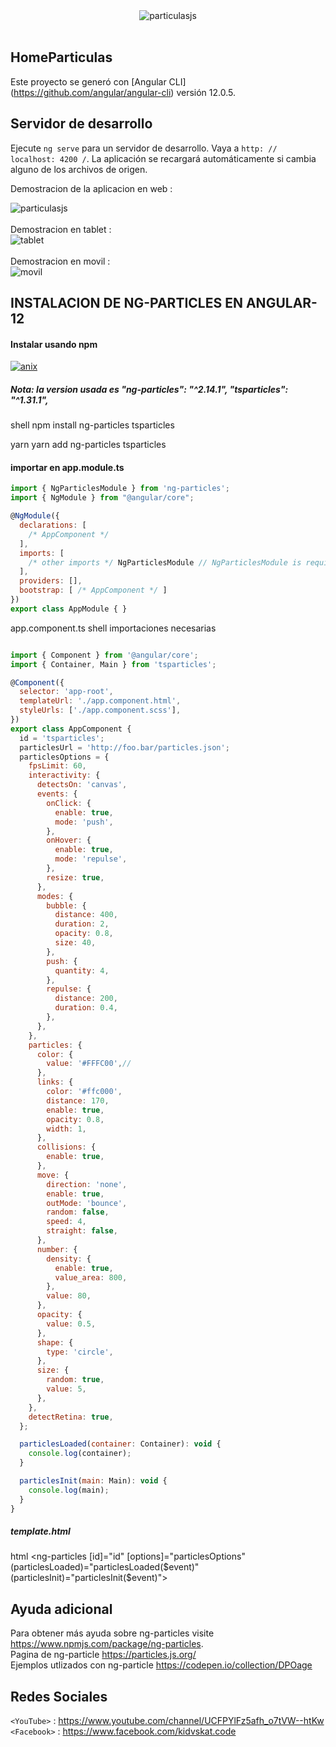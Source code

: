 <div align="center">
<img src="https://i.ibb.co/jW8RBL5/particulasjs.png" alt="particulasjs" border="0">
</div>
<br>

## HomeParticulas

Este proyecto se generó con [Angular CLI] (https://github.com/angular/angular-cli) versión 12.0.5.


## Servidor de desarrollo

Ejecute `ng serve` para un servidor de desarrollo. Vaya a `http: // localhost: 4200 /`. La aplicación se recargará automáticamente si cambia alguno de los archivos de origen.

Demostracion de la aplicacion en web :
<div>
<img src="https://i.ibb.co/mhknVgW/2021-07-09-03-53-12-online-video-cutter-com.gif" alt="particulasjs" border="0" width:50%>
</div>
<br>
Demostracion en tablet :
<div>
<img src="https://i.ibb.co/HxLJqff/tablet.gif" alt="tablet" border="0">
</div>
  <br>
Demostracion en movil :
<div>
<img src="https://i.ibb.co/TTYCzWc/movil.gif" alt="movil" border="0">
</div>

## INSTALACION DE NG-PARTICLES EN ANGULAR-12

#### Instalar usando npm
[![anix](https://nodei.co/npm/proton-engine.png)](https://npmjs.org/package/proton-engine)

##### Nota: la version usada es "ng-particles": "^2.14.1", "tsparticles": "^1.31.1",

shell
npm install ng-particles tsparticles


yarn
yarn add ng-particles tsparticles


#### importar en <b> app.module.ts </b>
```javascript
import { NgParticlesModule } from 'ng-particles';
import { NgModule } from "@angular/core";

@NgModule({
  declarations: [
    /* AppComponent */
  ],
  imports: [
    /* other imports */ NgParticlesModule // NgParticlesModule is required
  ],
  providers: [],
  bootstrap: [ /* AppComponent */ ]
})
export class AppModule { }
```

app.component.ts
 shell
importaciones necesarias  

```javascript

import { Component } from '@angular/core';
import { Container, Main } from 'tsparticles';

@Component({
  selector: 'app-root',
  templateUrl: './app.component.html',
  styleUrls: ['./app.component.scss'],
})
export class AppComponent {
  id = 'tsparticles';
  particlesUrl = 'http://foo.bar/particles.json';
  particlesOptions = {
    fpsLimit: 60,
    interactivity: {
      detectsOn: 'canvas',
      events: {
        onClick: {
          enable: true,
          mode: 'push',
        },
        onHover: {
          enable: true,
          mode: 'repulse',
        },
        resize: true,
      },
      modes: {
        bubble: {
          distance: 400,
          duration: 2,
          opacity: 0.8,
          size: 40,
        },
        push: {
          quantity: 4,
        },
        repulse: {
          distance: 200,
          duration: 0.4,
        },
      },
    },
    particles: {
      color: {
        value: '#FFFC00',//
      },
      links: {
        color: '#ffc000',
        distance: 170,
        enable: true,
        opacity: 0.8,
        width: 1,
      },
      collisions: {
        enable: true,
      },
      move: {
        direction: 'none',
        enable: true,
        outMode: 'bounce',
        random: false,
        speed: 4,
        straight: false,
      },
      number: {
        density: {
          enable: true,
          value_area: 800,
        },
        value: 80,
      },
      opacity: {
        value: 0.5,
      },
      shape: {
        type: 'circle',
      },
      size: {
        random: true,
        value: 5,
      },
    },
    detectRetina: true,
  };

  particlesLoaded(container: Container): void {
    console.log(container);
  }

  particlesInit(main: Main): void {
    console.log(main);
  }
}
```

##### template.html

html
<ng-particles [id]="id" [options]="particlesOptions" (particlesLoaded)="particlesLoaded($event)"
  (particlesInit)="particlesInit($event)"></ng-particles>

## Ayuda adicional

Para obtener más ayuda sobre ng-particles visite https://www.npmjs.com/package/ng-particles.
<br>
Pagina de ng-particle https://particles.js.org/
<br>
Ejemplos utlizados con ng-particle https://codepen.io/collection/DPOage

## Redes Sociales
`<YouTube>` : <https://www.youtube.com/channel/UCFPYlFz5afh_o7tVW--htKw>
<br/>
`<Facebook>` : <https://www.facebook.com/kidvskat.code>
